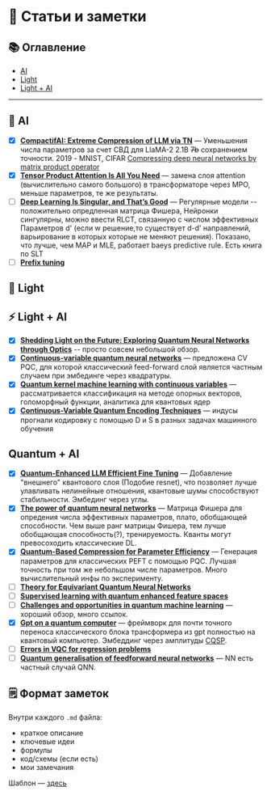 # 🧠 Статьи и заметки

## 📚 Оглавление

- [AI](#-ai)
- [Light](#-light)
- [Light + AI](#-light--ai)

---

## 🧠 AI

- [x] **[CompactifAI: Extreme Compression of LLM via TN](ai/CompactifAI.md)** — Уменьшения числа параметров за счет СВД для LlaMA-2 2.1B ~~7b~~ сохранением точности. 2019 - MNIST, CIFAR [Compressing deep neural networks by matrix product operator](https://arxiv.org/pdf/1904.06194)
- [x] **[Tensor Product Attention Is All You Need](https://arxiv.org/pdf/2501.06425)** — замена слоя attention (вычислительно самого большого) в трансформаторе через MPO, меньше параметров, те же результаты.
- [ ] **[Deep Learning Is Singular, and That’s Good](https://www.suswei.com/publication/wei-2022-singular/wei-2022-singular.pdf)** — Регулярные модели -- положительно опредленная матрица Фишера, Нейронки сингулярны, можно ввести RLCT, связанную с числом эффективных Параметров d' (если w решение,то существует d-d' направлений, варьирование в которых которые не меняют решения). Показано, что лучше, чем MAP и MLE, работает baeys predictive rule. Есть книга по SLT 
- [ ] **[Prefix tuning](ai/PT.md)**

## 🔦 Light

## ⚡ Light + AI

- [x] **[Shedding Light on the Future: Exploring Quantum Neural Networks through Optics](light-ai/light_review.md)** -- просто совсем небольшой обзор.
- [x] **[Continuous-variable quantum neural networks](light-ai/QCNN.md)** — предложена CV PQC, для которой классический feed-forward слой является частным случаем при эмбединге через квадратуры.
- [x] **[Quantum kernel machine learning with continuous variables](light-ai/CV_QKML.md)** — рассматривается классификация на методе опорных векторов, голоморфный функции, аналитика для квантовых ядер 
- [x] **[Continuous-Variable Quantum Encoding Techniques](https://arxiv.org/pdf/2504.06497)** — индусы прогнали кодировку с помощью D и S в разных задачах машинного обучения

## Quantum + AI

- [x] **[Quantum-Enhanced LLM Efficient Fine Tuning](quantum-ai/QuantumPEFT.md)** — Добавление "внешнего" квантового слоя (Подобие resnet), что позволяет лучше улавливать нелинейные отношения, квантовые шумы способствуют стабильности. Эмбединг через углы.
- [x] **[The power of quantum neural networks](quantum-ai/QNNpower.md)** — Матрица Фишера для опредения числа эффективных параметров, плато, обобщающей способности. Чем выше ранг матрицы Фишера, тем лучше обобщающая способность(?), тренируемость. Кванты могут превосоходить классические DL.
- [x] **[Quantum-Based Compression for Parameter Efficiency](quantum-ai/ParameterEff.md)** — Генерация параметров для классических PEFT с помощью PQC. Лучшая точность при том же небольшом числе параметров. Много вычислительный инфы по эксперименту.
- [ ] **[Theory for Equivariant Quantum Neural Networks](quantum-ai/EQNN.md)**
- [ ] **[Supervised learning with quantum enhanced feature spaces](quantum-ai/QenhancedSpace.md)**
- [ ] **[Challenges and opportunities in quantum machine learning](https://arxiv.org/pdf/2303.09491)** — хороший обзор, много ссылок.
- [x] **[Gpt on a quantum computer](quantum-ai/QGPT.md)** — фреймворк для почти точного переноса классического блока трансформера из gpt полностью на квантовый компьютер. Эмбеддинг через амплитуды [CQSP](https://arxiv.org/pdf/2202.11302).
- [ ] **[Errors in VQC for regression problems](https://arxiv.org/pdf/2206.04804)**
- [ ] **[Quantum generalisation of feedforward neural networks](https://www.nature.com/articles/s41534-017-0032-4)** — NN есть частный случай QNN.

## 🗒 Формат заметок

Внутри каждого `.md` файла:  

- краткое описание
- ключевые идеи
- формулы
- код/схемы (если есть)
- мои замечания

Шаблон — [здесь](TEMPLATE.md)
